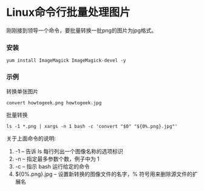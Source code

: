 # Linux命令行批量处理图片
刚刚接到领导一个命令，要批量转换一批png的图片为jpg格式。

### 安装
```
yum install ImageMagick ImageMagick-devel -y
```
### 示例
转换单张图片
```
convert howtogeek.png howtogeek.jpg
```
批量转换
```
ls -1 *.png | xargs -n 1 bash -c 'convert "$0" "${0%.png}.jpg"'
```
关于上面命令的说明:
1. -1 – 告诉 ls 每行列出一个图像名称的选项标识
2. -n – 指定最多参数个数，例子中为 1
3. -c – 指示 bash 运行给定的命令
4. ${0%.png}.jpg – 设置新转换的图像文件的名字，% 符号用来删除源文件的扩展名
